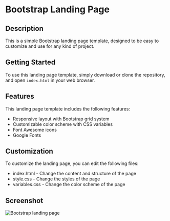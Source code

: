 # Bootstrap Landing Page

## Description

This is a simple Bootstrap landing page template, designed to be easy to customize and use for any kind of project.

## Getting Started

To use this landing page template, simply download or clone the repository, and open `index.html` in your web browser.

## Features

This landing page template includes the following features:

- Responsive layout with Bootstrap grid system
- Customizable color scheme with CSS variables
- Font Awesome icons
- Google Fonts

## Customization

To customize the landing page, you can edit the following files:

- index.html - Change the content and structure of the page
- style.css - Change the styles of the page
- variables.css - Change the color scheme of the page

## Screenshot

![Bootstrap landing page](https://dev-to-uploads.s3.amazonaws.com/uploads/articles/ktr3h3fvui04mfxivr7d.png)
